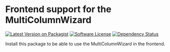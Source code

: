 # Frontend support for the MultiColumnWizard

[![Latest Version on Packagist][ico-version]][link-packagist]
[![Software License][ico-license]]()
[![Dependency Status][ico-dependencies]][link-dependencies]

Install this package to be able to use the MultiColumnWizard in the frontend.

[ico-version]: https://img.shields.io/packagist/v/richardhj/contao-multicolumnwizard-frontend.svg?style=flat-square
[ico-license]: https://img.shields.io/badge/license-LGPL-brightgreen.svg?style=flat-square
[ico-dependencies]: https://www.versioneye.com/php/richardhj:contao-multicolumnwizard-frontend/badge.svg?style=flat-square

[link-packagist]: https://packagist.org/packages/richardhj/contao-multicolumnwizard-frontend
[link-dependencies]: https://www.versioneye.com/php/richardhj:contao-multicolumnwizard-frontend
